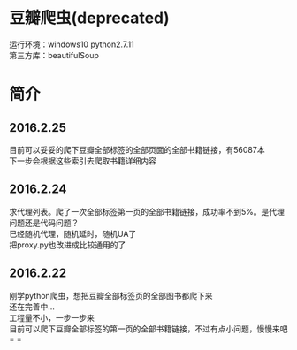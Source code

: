 # 豆瓣爬虫(deprecated)

运行环境：windows10 python2.7.11  
第三方库：beautifulSoup

# 简介

## 2016.2.25

目前可以妥妥的爬下豆瓣全部标签的全部页面的全部书籍链接，有56087本  
下一步会根据这些索引去爬取书籍详细内容  

## 2016.2.24  

求代理列表。爬了一次全部标签第一页的全部书籍链接，成功率不到5%。是代理问题还是代码问题？  
已经随机代理，随机延时，随机UA了  
把proxy.py也改进成比较通用的了

## 2016.2.22  

刚学python爬虫，想把豆瓣全部标签页的全部图书都爬下来  
还在完善中...  
工程量不小，一步一步来  
目前可以爬下豆瓣全部标签的第一页的全部书籍链接，不过有点小问题，慢慢来吧= =  
